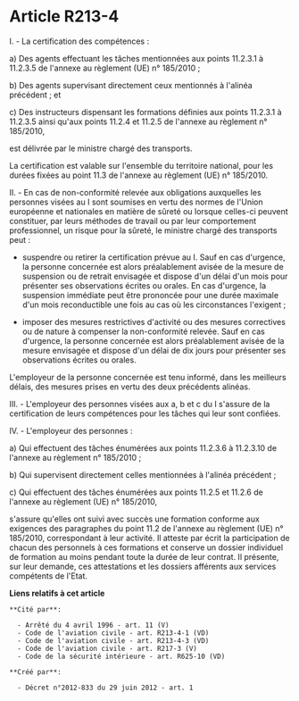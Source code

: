 # Article R213-4

I. - La certification des compétences : 

a) Des agents effectuant les tâches mentionnées aux points 11.2.3.1 à 11.2.3.5 de l'annexe au règlement (UE) n° 185/2010 ; 

b) Des agents supervisant directement ceux mentionnés à l'alinéa précédent ; et 

c) Des instructeurs dispensant les formations définies aux points 11.2.3.1 à 11.2.3.5 ainsi qu'aux points 11.2.4 et 11.2.5 de
l'annexe au règlement n° 185/2010, 

est délivrée par le ministre chargé des transports. 

La certification est valable sur l'ensemble du territoire national, pour les durées fixées au point 11.3 de l'annexe au
règlement (UE) n° 185/2010. 

II. - En cas de non-conformité relevée aux obligations auxquelles les personnes visées au I sont soumises en vertu des normes
de l'Union européenne et nationales en matière de sûreté ou lorsque celles-ci peuvent constituer, par leurs méthodes de
travail ou par leur comportement professionnel, un risque pour la sûreté, le ministre chargé des transports peut : 

- suspendre ou retirer la certification prévue au I. Sauf en cas d'urgence, la personne concernée est alors préalablement
avisée de la mesure de suspension ou de retrait envisagée et dispose d'un délai d'un mois pour présenter ses observations
écrites ou orales. En cas d'urgence, la suspension immédiate peut être prononcée pour une durée maximale d'un mois
reconductible une fois au cas où les circonstances l'exigent ; 

- imposer des mesures restrictives d'activité ou des mesures correctives ou de nature à compenser la non-conformité relevée.
Sauf en cas d'urgence, la personne concernée est alors préalablement avisée de la mesure envisagée et dispose d'un délai de
dix jours pour présenter ses observations écrites ou orales. 

L'employeur de la personne concernée est tenu informé, dans les meilleurs délais, des mesures prises en vertu des deux
précédents alinéas. 

III. - L'employeur des personnes visées aux a, b et c du I s'assure de la certification de leurs compétences pour les tâches
qui leur sont confiées. 

IV. - L'employeur des personnes : 

a) Qui effectuent des tâches énumérées aux points 11.2.3.6 à 11.2.3.10 de l'annexe au règlement n° 185/2010 ; 

b) Qui supervisent directement celles mentionnées à l'alinéa précédent ; 

c) Qui effectuent des tâches énumérées aux points 11.2.5 et 11.2.6 de l'annexe au règlement (UE) n° 185/2010, 

s'assure qu'elles ont suivi avec succès une formation conforme aux exigences des paragraphes du point 11.2 de l'annexe au
règlement (UE) n° 185/2010, correspondant à leur activité. Il atteste par écrit la participation de chacun des personnels à
ces formations et conserve un dossier individuel de formation au moins pendant toute la durée de leur contrat. Il présente,
sur leur demande, ces attestations et les dossiers afférents aux services compétents de l'Etat.

**Liens relatifs à cet article**

	**Cité par**:

	  - Arrêté du 4 avril 1996 - art. 11 (V)
	  - Code de l'aviation civile - art. R213-4-1 (VD)
	  - Code de l'aviation civile - art. R213-4-3 (VD)
	  - Code de l'aviation civile - art. R217-3 (V)
	  - Code de la sécurité intérieure - art. R625-10 (VD)

	**Créé par**:

	  - Décret n°2012-833 du 29 juin 2012 - art. 1
